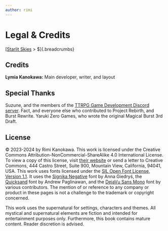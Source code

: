 ```yaml
---
author: rimi
---
```


# Legal & Credits
[[Starlit Skies]() > $]{.breadcrumbs}

## Credits

**Lymia Kanokawa:** Main developer, writer, and layout

## Special Thanks

Suzune, and the members of the [TTRPG Game Development Discord server](https://discord.gg/mQYjFgQbJg). Fact, and everyone else who contributed to Project Rebirth, and Burst Rewrite. Yaruki Zero Games, who wrote the original Magical Burst 3rd Draft.

## License

© 2023-2024 by Rimi Kanokawa. This work is licensed under the Creative Commons Attribution-NonCommercial-ShareAlike 4.0 International License. To view a copy of this license, visit [their website](https://creativecommons.org/licenses/by-nc-sa/4.0/) or send a letter to Creative Commons, 444 Castro Street, Suite 900, Mountain View, California, 94041, USA. This work uses fonts licensed under the [SIL Open Font License, Version 1.1](https://scripts.sil.org/cms/scripts/page.php?site_id=nrsi&id=OFL). It uses the [Signika Negative](https://fonts.google.com/specimen/Signika+Negative) font by Anna Giedryś, the [Quicksand](https://github.com/andrew-paglinawan/QuicksandFamily) font by Andrew Paglinawan, and the [DejaVu Sans Mono](https://dejavu-fonts.github.io/) font by various contributors. The mention of or reference to any company or product in these pages is not a challenge to the trademark or copyright concerned.

This work uses the supernatural for settings, characters and themes. All mystical and supernatural elements are fiction and intended for entertainment purposes only. Furthermore, this book contains mature content. Reader discretion is advised.

